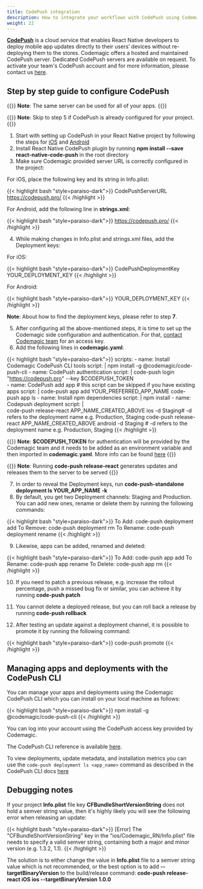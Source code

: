 ```yaml
---
title: CodePush integration
description: How to integrate your workflows with CodePush using Codemagic
weight: 22
---
```


[**CodePush**](https://github.com/microsoft/code-push) is a cloud service that enables React Native developers to deploy mobile app updates directly to their users’ devices without re-deploying them to the stores. 
Codemagic offers a hosted and maintained CodePush server. Dedicated CodePush servers are available on request. To activate your team's CodePush account and for more information, please contact us [here](https://codemagic.io/pricing/#enterprise).

## Step by step guide to configure CodePush

{{<notebox>}}
**Note**: The same server can be used for all of your apps. 
{{</notebox>}}

{{<notebox>}}
**Note**: Skip to step 5 if CodePush is already configured for your project.
{{</notebox>}}

1. Start with setting up CodePush in your React Native project by following the steps for [iOS](https://github.com/microsoft/react-native-code-push/blob/master/docs/setup-ios.md) and [Android](https://github.com/microsoft/react-native-code-push/blob/master/docs/setup-android.md)
2. Install React Native CodePush plugin by running **npm install --save react-native-code-push** in the root directory
3. Make sure Codemagic provided server URL is correctly configured in the project:

For iOS, place the following key and its string in Info.plist:

{{< highlight bash "style=paraiso-dark">}}
<key>CodePushServerURL</key>
<string>https://codepush.pro/</string>
{{< /highlight >}}

For Android, add the following line in **strings.xml**:

{{< highlight bash "style=paraiso-dark">}}
 <string moduleConfig="true" name="CodePushServerUrl">https://codepush.pro/</string>
{{< /highlight >}}

4. While making changes in Info.plist and strings.xml files, add the Deployment keys:

For iOS:

{{< highlight bash "style=paraiso-dark">}}
<key>CodePushDeploymentKey</key>
<string>YOUR_DEPLOYMENT_KEY</string>
{{< /highlight >}}

For Android:

{{< highlight bash "style=paraiso-dark">}}
<string moduleConfig="true" name="CodePushDeploymentKey">YOUR_DEPLOYMENT_KEY</string>
{{< /highlight >}}

**Note**: About how to find the deployment keys, please refer to step **7**.

5. After configuring all the above-mentioned steps, it is time to set up the Codemagic side configuration and authentication. For that, [contact Codemagic team](https://codemagic.io/pricing/#enterprise) for an access key.
6. Add the following lines in **codemagic.yaml**:

{{< highlight bash "style=paraiso-dark">}}
scripts:
    - name: Install Codemagic CodePush CLI tools
      script: |
          npm install -g @codemagic/code-push-cli
    - name: CodePush authentication
      script: |
          code-push login "https://codepush.pro" --key $CODEPUSH_TOKEN       
    - name: CodePush add app # this script can be skipped if you have existing apps
      script: |
          code-push app add YOUR_PREFERRED_APP_NAME
          code-push app ls
    - name: Install npm dependencies
      script: |
        npm install
    - name: Codepush deployment
      script: |         
           code-push release-react APP_NAME_CREATED_ABOVE ios -d Staging# -d refers to the deployment name e.g. Production, Staging
           code-push release-react APP_NAME_CREATED_ABOVE android -d Staging # -d refers to the deployment name e.g. Production, Staging
{{< /highlight >}}

{{<notebox>}}
**Note**: **$CODEPUSH_TOKEN** for authentication will be provided by the Codemagic team and it needs to be added as an environment variable and then imported in **codemagic.yaml**. More info can be found [here](https://docs.codemagic.io/yaml-basic-configuration/configuring-environment-variables/)
{{</notebox>}}

{{<notebox>}}
**Note**: Running **code-push release-react** generates updates and releases them to the server to be served 
{{</notebox>}}


7. In order to reveal the Deployment keys, run **code-push-standalone deployment ls YOUR_APP_NAME -k**
8. By default, you get two Deployment channels: Staging and Production. You can add new ones, rename or delete them by running the following commands:

{{< highlight bash "style=paraiso-dark">}}
To Add: code-push deployment add <appName> <deploymentName>
To Remove: code-push deployment rm <appName> <deploymentName>
To Rename: code-push deployment rename <appName> <deploymentName> <newDeploymentName>
{{< /highlight >}}

9. Likewise, apps can be added, renamed and deleted:

{{< highlight bash "style=paraiso-dark">}}
To Add: code-push app add <appName>
To Rename: code-push app rename <appName> <newAppName>
To Delete: code-push app rm <appName>
{{< /highlight >}}

10. If you need to patch a previous release, e.g. increase the rollout percentage, push a missed bug fix or similar, you can achieve it by running **code-push patch <appName> <deploymentName>**

11. You cannot delete a deployed release, but you can roll back a release by running **code-push rollback <appName> <deploymentName>**
    
12. After testing an update against a deployment channel, it is possible to promote it by running the following command:

{{< highlight bash "style=paraiso-dark">}}
code-push promote <appName> <sourceDeploymentName> <destDeploymentName>
{{< /highlight >}}

## Managing apps and deployments with the CodePush CLI

You can manage your apps and deployments using the Codemagic CodePush CLI which you can install on your local machine as follows:

{{< highlight bash "style=paraiso-dark">}}
   npm install -g @codemagic/code-push-cli
{{< /highlight >}}

You can log into your account using the CodePush access key provided by Codemagic.

The CodePush CLI reference is available [here](https://github.com/codemagic-ci-cd/code-push-pro). 

To view deployments, update metadata, and installation metrics you can use the `code-push deployment ls <app_name>` command as described in the CodePush CLI docs [here](https://github.com/codemagic-ci-cd/code-push-pro?tab=readme-ov-file#deployment-management)


## Debugging notes

If your project **Info.plist** file key **CFBundleShortVersionString** does not hold a semver string value, then it's highly likely you will see the following error when releasing an update:

{{< highlight bash "style=paraiso-dark">}}
[Error]  The "CFBundleShortVersionString" key in the "ios/Codemagic_RN/Info.plist" file needs to specify a valid semver string, containing both a major and minor version (e.g. 1.3.2, 1.1).
{{< /highlight >}}

The solution is to either change the value in **Info.plist** file to a semver string value which is not recommended, or the best option is to add **--targetBinaryVersion**  to the build/release command: **code-push release-react iOS ios --targetBinaryVersion 1.0.0**
